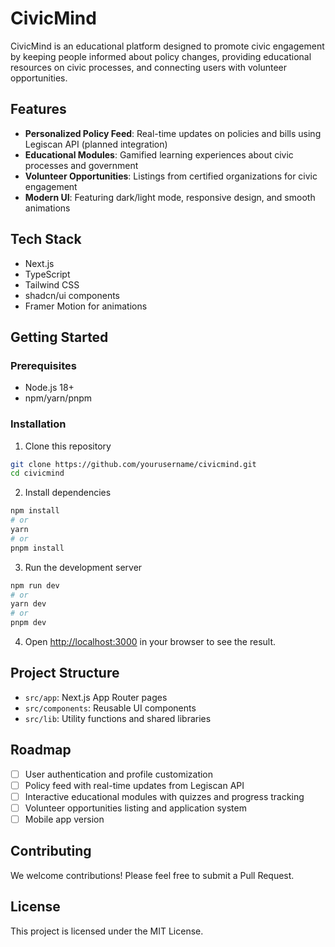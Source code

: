 # CivicMind

CivicMind is an educational platform designed to promote civic engagement by keeping people informed about policy changes, providing educational resources on civic processes, and connecting users with volunteer opportunities.

## Features

- **Personalized Policy Feed**: Real-time updates on policies and bills using Legiscan API (planned integration)
- **Educational Modules**: Gamified learning experiences about civic processes and government
- **Volunteer Opportunities**: Listings from certified organizations for civic engagement
- **Modern UI**: Featuring dark/light mode, responsive design, and smooth animations

## Tech Stack

- Next.js
- TypeScript
- Tailwind CSS
- shadcn/ui components
- Framer Motion for animations

## Getting Started

### Prerequisites

- Node.js 18+
- npm/yarn/pnpm

### Installation

1. Clone this repository
```bash
git clone https://github.com/yourusername/civicmind.git
cd civicmind
```

2. Install dependencies
```bash
npm install
# or
yarn
# or
pnpm install
```

3. Run the development server
```bash
npm run dev
# or
yarn dev
# or
pnpm dev
```

4. Open [http://localhost:3000](http://localhost:3000) in your browser to see the result.

## Project Structure

- `src/app`: Next.js App Router pages
- `src/components`: Reusable UI components
- `src/lib`: Utility functions and shared libraries

## Roadmap

- [ ] User authentication and profile customization
- [ ] Policy feed with real-time updates from Legiscan API
- [ ] Interactive educational modules with quizzes and progress tracking
- [ ] Volunteer opportunities listing and application system
- [ ] Mobile app version

## Contributing

We welcome contributions! Please feel free to submit a Pull Request.

## License

This project is licensed under the MIT License. 
